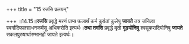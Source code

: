 +++
title = "15 रजसि प्रलयम्"

+++
॥14.15॥**रजसि** प्रवृद्धे मरणं प्राप्य फलार्थं कर्म कुर्वतां कुलेषु
**जायते** तत्र जनित्वा स्वर्गादिफलसाधनकर्मसु अधिकरोति इत्यर्थः।**तथा
तमसि** प्रवृद्धे मृतो **मूढयोनिषु** श्वसूकरादियोनिषु **जायते**
सकलपुरुषार्थारम्भानर्हो जायते इत्यर्थः।
